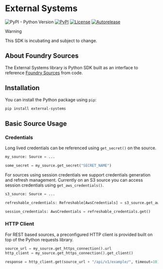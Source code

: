 # External Systems
![PyPI - Python Version](https://img.shields.io/pypi/pyversions/external-systems)
[![PyPI](https://img.shields.io/pypi/v/external-systems)](https://pypi.org/project/external-systems/)
[![License](https://img.shields.io/badge/License-Apache%202.0-lightgrey.svg)](https://opensource.org/licenses/Apache-2.0)
<a href="https://autorelease.general.dmz.palantir.tech/palantir/external-systems"><img src="https://img.shields.io/badge/Perform%20an-Autorelease-success.svg" alt="Autorelease"></a>

> [!WARNING]
> This SDK is incubating and subject to change.


## About Foundry Sources

The External Systems library is Python SDK built as an interface to reference [Foundry Sources](https://www.palantir.com/docs/foundry/data-connection/set-up-source) from code.

<a id="installation"></a>
## Installation
You can install the Python package using `pip`:

```sh
pip install external-systems
```

<a id="basic-usage"></a>
## Basic Source Usage

### Credentials

Long lived credentials can be referenced using `get_secret()` on the source.

```python
my_source: Source = ...

some_secret = my_source.get_secret("SECRET_NAME")
```

For sources using session credentials we support credentials generation and refresh management. Currently on an S3 source you can access session credentials using `get_aws_credentials()`.

```python
s3_source: Source = ...

refreshable_credentials: Refreshable[AwsCredentials] = s3_source.get_aws_credentials()

session_credentials: AwsCredentials = refreshable_credentials.get()
```

### HTTP Client
For REST based sources, a preconfigured HTTP client is provided built on top of the Python requests library.

```python
source_url = my_source.get_https_connection().url
http_client = my_source.get_https_connection().get_client()

response = http_client.get(source_url + "/api/v1/example/", timeout=10)
```
